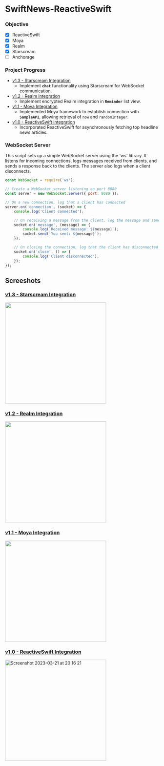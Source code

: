 # SwiftNews-ReactiveSwift

### Objective

- [x] ReactiveSwift
- [x] Moya
- [x] Realm
- [x] Starscream
- [ ] Anchorage

### Project Progress

- [v1.3 - Starscream Integration](https://github.com/chatsopond/QuickNews-ReactiveSwift/releases/tag/v1.3)
  - Implement **`chat`** functionality using Starscream for WebSocket communication.
- [v1.2 - Realm Integration](https://github.com/chatsopond/QuickNews-ReactiveSwift/releases/tag/v1.2)
  - Implement encrypted Realm integration in **`Reminder`** list view.
- [v1.1 - Moya Integration](https://github.com/chatsopond/QuickNews-ReactiveSwift/releases/tag/v1.1)
  - Implemented Moya framework to establish connection with **`SampleAPI`**, allowing retrieval of `now` and `randomInteger`.
- [v1.0 - ReactiveSwift Integration](https://github.com/chatsopond/QuickNews-ReactiveSwift/releases/tag/v1.0)
  - Incorporated ReactiveSwift for asynchronously fetching top headline news articles.
  
### WebSocket Server

This script sets up a simple WebSocket server using the 'ws' library.
It listens for incoming connections, logs messages received from clients, and
sends a response back to the clients. The server also logs when a client disconnects.

```js
const WebSocket = require('ws');

// Create a WebSocket server listening on port 8080
const server = new WebSocket.Server({ port: 8080 });

// On a new connection, log that a client has connected
server.on('connection', (socket) => {
	console.log('Client connected');

	// On receiving a message from the client, log the message and send a response back
	socket.on('message', (message) => {
		console.log(`Received message: ${message}`);
		socket.send(`You sent: ${message}`);
	});

	// On closing the connection, log that the client has disconnected
	socket.on('close', () => {
		console.log('Client disconnected');
	});
});
```
  
## Screeshots

### [v1.3 - Starscream Integration](https://github.com/chatsopond/QuickNews-ReactiveSwift/releases/tag/v1.3)

<img width="331" src="https://user-images.githubusercontent.com/42887325/226850336-6f190c71-89ca-4125-97a8-94aa76a0dec5.gif">

### [v1.2 - Realm Integration](https://github.com/chatsopond/QuickNews-ReactiveSwift/releases/tag/v1.2)

<img width="331" src="https://user-images.githubusercontent.com/42887325/226818079-8890501f-5a4f-4d7f-84d0-8d273d87ebce.gif">
  
### [v1.1 - Moya Integration](https://github.com/chatsopond/QuickNews-ReactiveSwift/releases/tag/v1.1)

<img width="331" src="https://user-images.githubusercontent.com/42887325/226618100-9ea566a3-4e50-49c4-8eea-97cecac78277.gif">

### [v1.0 - ReactiveSwift Integration](https://github.com/chatsopond/QuickNews-ReactiveSwift/releases/tag/v1.0)

<img width="331" alt="Screenshot 2023-03-21 at 20 16 21" src="https://user-images.githubusercontent.com/42887325/226617393-cc410976-9ebe-4563-83ba-03747295aa26.png">

